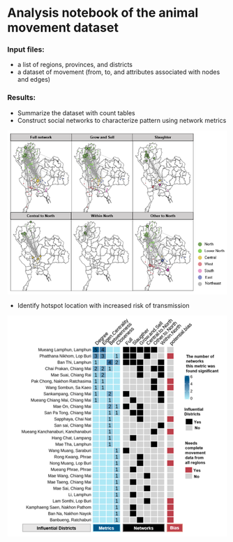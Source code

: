 # Analysis notebook of the animal movement dataset

### Input files:
* a list of regions, provinces, and districts
* a dataset of movement (from, to, and attributes associated with nodes and edges)

### Results:
* Summarize the dataset with count tables
* Construct social networks to characterize pattern using network metrics

<img src="figures/Thailand_figure_4.PNG" width="600" />

* Identify hotspot location with increased risk of transmission

<img src="figures/Fig_3.png" width="600" />

